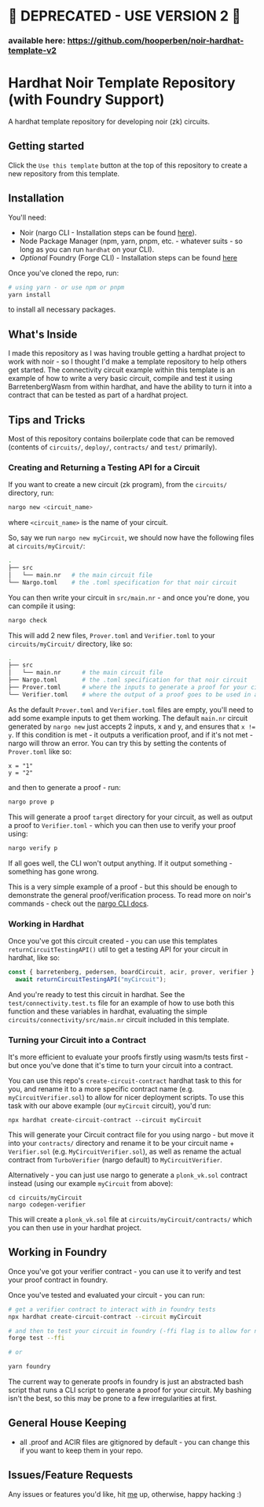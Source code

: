 # 🚨 DEPRECATED - USE VERSION 2 🚨  

### available here: https://github.com/hooperben/noir-hardhat-template-v2

# Hardhat Noir Template Repository (with Foundry Support)

A hardhat template repository for developing noir (zk) circuits.

## Getting started

Click the `Use this template` button at the top of this repository to create a new repository from this template.

## Installation

You'll need:

- Noir (nargo CLI - Installation steps can be found [here](https://noir-lang.org/getting_started/nargo/nargo_installation)).
- Node Package Manager (npm, yarn, pnpm, etc. - whatever suits - so long as you can run `hardhat` on your CLI).
- _Optional_ Foundry (Forge CLI) - Installation steps can be found [here](https://getfoundry.sh/)

Once you've cloned the repo, run:

```bash
# using yarn - or use npm or pnpm
yarn install
```

to install all necessary packages.

## What's Inside

I made this repository as I was having trouble getting a hardhat project to work with noir - so I thought I'd make a template repository to help others get started. The connectivity circuit example within this template is an example of how to write a very basic circuit, compile and test it using BarretenbergWasm from within hardhat, and have the ability to turn it into a contract that can be tested as part of a hardhat project.

## Tips and Tricks

Most of this repository contains boilerplate code that can be removed (contents of `circuits/`, `deploy/`, `contracts/` and `test/` primarily).

### Creating and Returning a Testing API for a Circuit

If you want to create a new circuit (zk program), from the `circuits/` directory, run:

```bash
nargo new <circuit_name>
```

where `<circuit_name>` is the name of your circuit.

So, say we run `nargo new myCircuit`, we should now have the following files at `circuits/myCircuit/`:

```bash
.
├── src
│   └── main.nr   # the main circuit file
└── Nargo.toml    # the .toml specification for that noir circuit
```

You can then write your circuit in `src/main.nr` - and once you're done, you can compile it using:

```bash
nargo check
```

This will add 2 new files, `Prover.toml` and `Verifier.toml` to your `circuits/myCircuit/` directory, like so:

```bash
.
├── src
│   └── main.nr      # the main circuit file
├── Nargo.toml       # the .toml specification for that noir circuit
├── Prover.toml      # where the inputs to generate a proof for your circuit go
└── Verifier.toml    # where the output of a proof goes to be used in a verification
```

As the default `Prover.toml` and `Verifier.toml` files are empty, you'll need to add some example inputs to get them working. The default `main.nr` circuit generated by `nargo new` just accepts 2 inputs, x and y, and ensures that `x != y`. If this condition is met - it outputs a verification proof, and if it's not met - nargo will throw an error. You can try this by setting the contents of `Prover.toml` like so:

```
x = "1"
y = "2"
```

and then to generate a proof - run:

```bash
nargo prove p
```

This will generate a proof `target` directory for your circuit, as well as output a proof to `Verifier.toml` - which you can then use to verify your proof using:

```bash
nargo verify p
```

If all goes well, the CLI won't output anything. If it output something - something has gone wrong.

This is a very simple example of a proof - but this should be enough to demonstrate the general proof/verification process. To read more on noir's commands - check out the [nargo CLI docs](https://noir-lang.org/getting_started/nargo/commands).

### Working in Hardhat

Once you've got this circuit created - you can use this templates `returnCircuitTestingAPI()` util to get a testing API for your circuit in hardhat, like so:

```ts
const { barretenberg, pedersen, boardCircuit, acir, prover, verifier } =
  await returnCircuitTestingAPI("myCircuit");
```

And you're ready to test this circuit in hardhat. See the `test/connectivity.test.ts` file for an example of how to use both this function and these variables in hardhat, evaluating the simple `circuits/connectivity/src/main.nr` circuit included in this template.

### Turning your Circuit into a Contract

It's more efficient to evaluate your proofs firstly using wasm/ts tests first - but once you've done that it's time to turn your circuit into a contract.

You can use this repo's `create-circuit-contract` hardhat task to this for you, and rename it to a more specific contract name (e.g. `myCircuitVerifier.sol`) to allow for nicer deployment scripts. To use this task with our above example (our `myCircuit` circuit), you'd run:

```
npx hardhat create-circuit-contract --circuit myCircuit
```

This will generate your Circuit contract file for you using nargo - but move it into your `contracts/` directory and rename it to be your circuit name + `Verifier.sol` (e.g. `MyCircuitVerifier.sol`), as well as rename the actual contract from `TurboVerifier` (nargo default) to `MyCircuitVerifier`.

Alternatively - you can just use nargo to generate a `plonk_vk.sol` contract instead (using our example `myCircuit` from above):

```
cd circuits/myCircuit
nargo codegen-verifier
```

This will create a `plonk_vk.sol` file at `circuits/myCircuit/contracts/` which you can then use in your hardhat project.

## Working in Foundry

Once you've got your verifier contract - you can use it to verify and test your proof contract in foundry.

Once you've tested and evaluated your circuit - you can run:

```bash
# get a verifier contract to interact with in foundry tests
npx hardhat create-circuit-contract --circuit myCircuit

# and then to test your circuit in foundry (-ffi flag is to allow for nargo to be ran by foundry)
forge test --ffi

# or

yarn foundry
```

The current way to generate proofs in foundry is just an abstracted bash script that runs a CLI script to generate a proof for your circuit. My bashing isn't the best, so this may be prone to a few irregularities at first.

## General House Keeping

- all .proof and ACIR files are gitignored by default - you can change this if you want to keep them in your repo.

## Issues/Feature Requests

Any issues or features you'd like, hit [me](https://github.com/hooperben) up, otherwise, happy hacking :)
